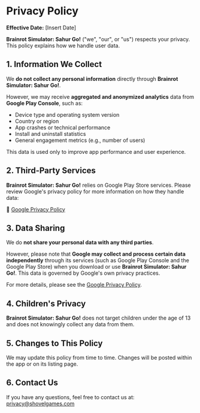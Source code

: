 # Privacy Policy

**Effective Date:** [Insert Date]

**Brainrot Simulator: Sahur Go!** ("we", "our", or "us") respects your privacy. This policy explains how we handle user data.

## 1. Information We Collect

We **do not collect any personal information** directly through **Brainrot Simulator: Sahur Go!**.

However, we may receive **aggregated and anonymized analytics** data from **Google Play Console**, such as:

- Device type and operating system version  
- Country or region  
- App crashes or technical performance  
- Install and uninstall statistics  
- General engagement metrics (e.g., number of users)

This data is used only to improve app performance and user experience.

## 2. Third-Party Services

**Brainrot Simulator: Sahur Go!** relies on Google Play Store services. Please review Google's privacy policy for more information on how they handle data:

🔗 [Google Privacy Policy](https://policies.google.com/privacy)

## 3. Data Sharing

We do **not share your personal data with any third parties**.

However, please note that **Google may collect and process certain data independently** through its services (such as Google Play Console and the Google Play Store) when you download or use **Brainrot Simulator: Sahur Go!**. This data is governed by Google's own privacy practices.

For more details, please see the [Google Privacy Policy](https://policies.google.com/privacy).

## 4. Children's Privacy

**Brainrot Simulator: Sahur Go!** does not target children under the age of 13 and does not knowingly collect any data from them.

## 5. Changes to This Policy

We may update this policy from time to time. Changes will be posted within the app or on its listing page.

## 6. Contact Us

If you have any questions, feel free to contact us at:  
[privacy@shovelgames.com](mailto:privacy@shovelgames.com)
